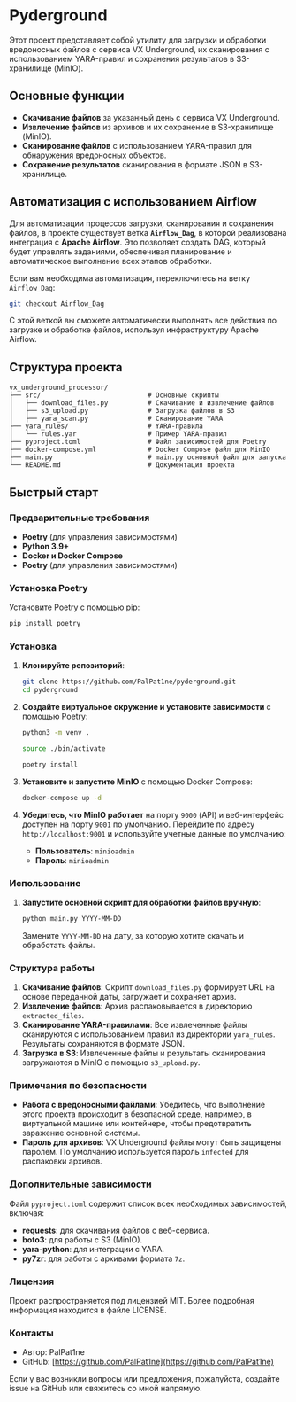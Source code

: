 # Pyderground

Этот проект представляет собой утилиту для загрузки и обработки вредоносных файлов с сервиса VX Underground, их сканирования с использованием YARA-правил и сохранения результатов в S3-хранилище (MinIO).

## Основные функции

- **Скачивание файлов** за указанный день с сервиса VX Underground.
- **Извлечение файлов** из архивов и их сохранение в S3-хранилище (MinIO).
- **Сканирование файлов** с использованием YARA-правил для обнаружения вредоносных объектов.
- **Сохранение результатов** сканирования в формате JSON в S3-хранилище.

## Автоматизация с использованием Airflow

Для автоматизации процессов загрузки, сканирования и сохранения файлов, в проекте существует ветка **`Airflow_Dag`**, в которой реализована интеграция с **Apache Airflow**. Это позволяет создать DAG, который будет управлять заданиями, обеспечивая планирование и автоматическое выполнение всех этапов обработки.

Если вам необходима автоматизация, переключитесь на ветку `Airflow_Dag`:
```bash
git checkout Airflow_Dag
```
С этой веткой вы сможете автоматически выполнять все действия по загрузке и обработке файлов, используя инфраструктуру Apache Airflow.

## Структура проекта

```plaintext
vx_underground_processor/
├── src/                           # Основные скрипты
│   ├── download_files.py          # Скачивание и извлечение файлов
│   ├── s3_upload.py               # Загрузка файлов в S3
│   ├── yara_scan.py               # Сканирование YARA
├── yara_rules/                    # YARA-правила
│   └── rules.yar                  # Пример YARA-правил
├── pyproject.toml                 # Файл зависимостей для Poetry
├── docker-compose.yml             # Docker Compose файл для MinIO
├── main.py                        # main.py основной файл для запуска
└── README.md                      # Документация проекта
```

## Быстрый старт

### Предварительные требования

- **Poetry** (для управления зависимостями)
- **Python 3.9+**
- **Docker и Docker Compose**
- **Poetry** (для управления зависимостями)

### Установка Poetry

Установите Poetry с помощью pip:
```bash
pip install poetry
```

### Установка

1. **Клонируйте репозиторий**:
   ```bash
   git clone https://github.com/PalPat1ne/pyderground.git
   cd pyderground
   ```

2. **Создайте виртуальное окружение и установите зависимости** с помощью Poetry:
   ```bash
   python3 -m venv .
   ```
   ```bash
   source ./bin/activate
   ```
   ```bash
   poetry install
   ```

3. **Установите и запустите MinIO** с помощью Docker Compose:
   ```bash
   docker-compose up -d
   ```

4. **Убедитесь, что MinIO работает** на порту `9000` (API) и веб-интерфейс доступен на порту `9001` по умолчанию. Перейдите по адресу `http://localhost:9001` и используйте учетные данные по умолчанию:
   - **Пользователь**: `minioadmin`
   - **Пароль**: `minioadmin`

### Использование

1. **Запустите основной скрипт для обработки файлов вручную**:
   ```bash
   python main.py YYYY-MM-DD
   ```
   Замените `YYYY-MM-DD` на дату, за которую хотите скачать и обработать файлы.

### Структура работы

1. **Скачивание файлов**: Скрипт `download_files.py` формирует URL на основе переданной даты, загружает и сохраняет архив.
2. **Извлечение файлов**: Архив распаковывается в директорию `extracted_files`.
3. **Сканирование YARA-правилами**: Все извлеченные файлы сканируются с использованием правил из директории `yara_rules`. Результаты сохраняются в формате JSON.
4. **Загрузка в S3**: Извлеченные файлы и результаты сканирования загружаются в MinIO с помощью `s3_upload.py`.

### Примечания по безопасности

- **Работа с вредоносными файлами**: Убедитесь, что выполнение этого проекта происходит в безопасной среде, например, в виртуальной машине или контейнере, чтобы предотвратить заражение основной системы.
- **Пароль для архивов**: VX Underground файлы могут быть защищены паролем. По умолчанию используется пароль `infected` для распаковки архивов.

### Дополнительные зависимости

Файл `pyproject.toml` содержит список всех необходимых зависимостей, включая:
- **requests**: для скачивания файлов с веб-сервиса.
- **boto3**: для работы с S3 (MinIO).
- **yara-python**: для интеграции с YARA.
- **py7zr**: для работы с архивами формата `7z`.

### Лицензия

Проект распространяется под лицензией MIT. Более подробная информация находится в файле LICENSE.

### Контакты

- Автор: PalPat1ne
- GitHub: [https://github.com/PalPat1ne](https://github.com/PalPat1ne)

Если у вас возникли вопросы или предложения, пожалуйста, создайте issue на GitHub или свяжитесь со мной напрямую.

